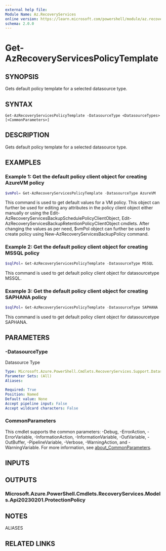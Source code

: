 ```yaml
---
external help file:
Module Name: Az.RecoveryServices
online version: https://learn.microsoft.com/powershell/module/az.recoveryservices/get-azrecoveryservicespolicytemplate
schema: 2.0.0
---
```


# Get-AzRecoveryServicesPolicyTemplate

## SYNOPSIS
Gets default policy template for a selected datasource type.

## SYNTAX

```
Get-AzRecoveryServicesPolicyTemplate -DatasourceType <DatasourceTypes> [<CommonParameters>]
```

## DESCRIPTION
Gets default policy template for a selected datasource type.

## EXAMPLES

### Example 1: Get the default policy client object for creating AzureVM policy
```powershell
$vmPol= Get-AzRecoveryServicesPolicyTemplate -DatasourceType AzureVM
```

This command is used to get default values for a VM policy.
This object can further be used for editing any attributes in the policy client object either manually or using the Edit-AzRecoveryServicesBackupSchedulePolicyClientObject, Edit-AzRecoveryServicesBackupRetentionPolicyClientObject cmdlets.
After changing the values as per need, $vmPol object can further be used to create policy using New-AzRecoveryServicesBackupPolicy command.

### Example 2: Get the default policy client object for creating MSSQL policy
```powershell
$sqlPol= Get-AzRecoveryServicesPolicyTemplate -DatasourceType MSSQL
```

This command is used to get default policy client object for datasourcetype MSSQL.

### Example 3: Get the default policy client object for creating SAPHANA policy
```powershell
$sqlPol= Get-AzRecoveryServicesPolicyTemplate -DatasourceType SAPHANA
```

This command is used to get default policy client object for datasourcetype SAPHANA.

## PARAMETERS

### -DatasourceType
Datasource Type

```yaml
Type: Microsoft.Azure.PowerShell.Cmdlets.RecoveryServices.Support.DatasourceTypes
Parameter Sets: (All)
Aliases:

Required: True
Position: Named
Default value: None
Accept pipeline input: False
Accept wildcard characters: False
```

### CommonParameters
This cmdlet supports the common parameters: -Debug, -ErrorAction, -ErrorVariable, -InformationAction, -InformationVariable, -OutVariable, -OutBuffer, -PipelineVariable, -Verbose, -WarningAction, and -WarningVariable. For more information, see [about_CommonParameters](http://go.microsoft.com/fwlink/?LinkID=113216).

## INPUTS

## OUTPUTS

### Microsoft.Azure.PowerShell.Cmdlets.RecoveryServices.Models.Api20230201.ProtectionPolicy

## NOTES

ALIASES

## RELATED LINKS

